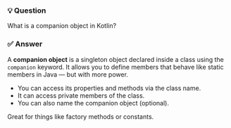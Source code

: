 ### 💡 Question
What is a companion object in Kotlin?

### ✅ Answer
A **companion object** is a singleton object declared inside a class using the `companion` keyword. It allows you to define members that behave like static members in Java — but with more power.

- You can access its properties and methods via the class name.
- It can access private members of the class.
- You can also name the companion object (optional).

Great for things like factory methods or constants.

